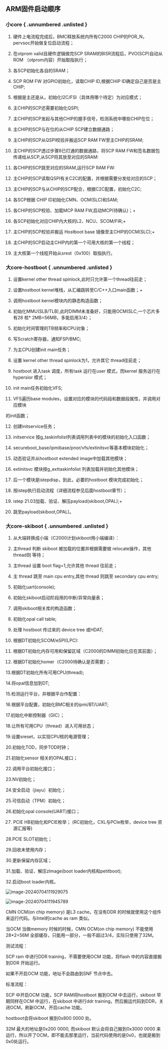 ## ARM固件启动顺序

### 小core { .unnumbered .unlisted }

1. 硬件上电流程完成后，BMC释放系统内所有C2000 CHIP的POR_N，pervsoc开始做复位启动流程；

1. 在otprom valid且硬件逻辑做完SCP SRAM的BISR流程后，PVO(SCP)自动从ROM （otprom内容）开始取指执行；

1. 各SCP初始化各自的SRAM；

1. SCP ROM FW 对GPIO初始化，读取CHIP ID,根据CHIP ID确定自己是否是主CHIP;

1. 根据是主还是从，初始化I2C/FSI（具体用哪个待定）为对应模式；

1. 主CHIP的SCP还需要初始化QSPI;

1. 主CHIP的SCP发起与其他CHIP的握手信号，检测系统中哪些CHIP在位；

1. 主CHIP的SCP与在位的从CHIP SCP建立数据通路；

1. 主CHIP的SCP从QSPI校验并搬运SCP RAM FW至主CHIP的SRAM;

1. 主CHIP的SCP透过步骤8已打通的数据通路，将SCP RAM FW和签名数据包传递给从SCP,从SCP将其放至对应的SRAM:

1. 各CHIP的SCP跳至对应的SRAM,运行SCP RAM FW:

1. 主CHIP的SCP读取QSPI有关C2C的配置，并根据需要分发给对应的SCP；

1. 主CHIP的SCP与从CHIP的SCP配合，根据C2C配置，初始化C2C;

1. 各SCP根据 CHIP ID初始化CMN、OCM(SLC)和SAM;

1. 各CHIP的SCP校验、加载MCP RAM FW,启动MCP(待确认)；+

1. 各SCP初始化对应CHIP内大核的L2、NCU、SCOM/FIR;+

1. 主CHIP的SCP校验并搬运 Hostboot base 镜像至主CHIP的OCM(SLC);+

1. 主CHIP的SCP启动主CHIP内的第一个可用大核的第一个线程；

1. 主大核第一个线程开始从srest（0x100）取指执行。

### 大core-hostboot { .unnumbered .unlisted }

1. 设置kernel other thread spinlock,此时只允许第一个thread往前走；

1. 设置hostboot kernel堆栈，从汇编跳转至C/C++入口main函数；+

1. 调用hostboot kernel模块内的静态构造函数；

1. 初始化MMU(SLB/TLB),此时DIMM未准备好，只能用OCM(SLC,一个芯片多有28 核* 2MB=56MB，多能启用3/4）；

1. 初始化时间管理的TB频率和CPU对象；

1. 写Scratch寄存器，通知FSP/BMC;

1. 为主CPU创建init main任务；

1. 设置 kernel other thread spinlock为1，允许其它 thread往前走；

1. hostboot 进入task 调度，所有task 运行在user 模式，而kernel 服务运行在 hypersior 模式；

1. init main任务初始化VFS;

1. VFS遍历base modules，设置对应的模块的代码段和数据段属性，并调用对应模块

的init函数；

12. 创建initservice任务；

12. initservice 按g_taskinfolist列表调用列表中的模块的初始化入口函数；

12. secureboot_base/ipmibase/pnor/vfs/extinitsvc等基本模块初始化；

12. 动态验证并从hostboot extended image中加载其他模块；

12. extinitsvc 模块按g_exttaskinfolist 列表加载并初始化其他模块；

12. 后一个模块是istepdisp，到此，必要的hostboot 模块完成初始化；

12. 按istep执行启动流程（详细流程参见后面hostboot章节）；

12. istep 21.03加载、验证、解压payload(skiboot,OPAL);+

12. 跳至payload(skiboot,OPAL)。

### 大core-skiboot { .unnumbered .unlisted }

1. 从大端转换成小端（C2000计划skiboot用小端编译）：

1. 主thread 判断 skiboot 被加载的位置并根据需要做 relocate操作，其他thread则 等待；

1. 主thread 设置 boot flag=1,允许其他 thread 往前走；

1. 主 thread 跳至 main cpu entry,其他 thread 则跳至 secondary cpu entry;

1. 初始化uart(console);

1. 初始化skiboot启动阶段用的中断/异常向量表；

1. 调用skiboot相关库的构造函数；

1. 初始化opal call table;

1. 处理 hostboot 传过来的 device tree 或HDAT;

1. 根据DT初始化SCOM/eSPI(LPC):

1. 根据DT初始化内存可用和保留区域（C2000的DIMM初始化应在其前面）；

1. 根据DT初始化homer（C2000待确认是否需要）；

13.根据DT初始化所有可用CPU(thread);

14.将opal信息加到DT;

15.检测运行平台，并根据平台作配置：

16.根据平台配置，初始化BMC相关的ipmi/BT/UART;

17.初始化中断控制器（GIC）；

18.让所有可用CPU（thread）进入可用状态；

19.设置sreset，以实现CPU核的电源管理；

20.初始化TOD，同步TOD时钟；

21.初始化sensor 相关的OPAL接口；

22.调用平台初始化接口；

23.NV初始化；

24.安全启动（jiayu）初始化；

25.可信启动（TPM）初始化；

26.初始化opal console(UART)接口；

27. PCIE HB初始化和PCIE枚举； (RC初始化，CXL与PCIe枚举，device tree 资源汇报等)

28.PCIE SLOT初始化；

29.回收未使用内存；

30.更新保留内存区域；

31.加载、验证、解压zImage(boot loader内核和petitboot);

32.启动boot loader内核。

![image-20240704111929075](book/pdf/src/02_固件/images/ARM固件启动顺序/image-20240704111929075.png)

![image-20240704111945789](book/pdf/src/02_固件/images/ARM固件启动顺序/image-20240704111945789.png)

CMN OCM(on chip memory) 是L3 cache，在没有DDR 的时候就使用这个组件来运行代码。与Intel的cache as ram 类似。

当OCM 当做memory 时候的时候，CMN OCM(on chip memory) 不能使用28*2=56M 全部缓存，只能用一部分，一般不超过3/4，实际只使用了32M。

测试流程：

SCP ram 中进行DDR training，不需要使用OCM 功能，将flash 中的内容直接搬到DDR 开始运行。

如果不开启OCM 功能，地址不会路由到SNF 节点中去。

标准流程：

SCP 中开启OCM 功能，SCP RAM将hostboot 搬到OCM 中去运行，skiboot 早期同样在OCM 中运行，在skiboot 中进行ddr training，然后搬运代码到DDR，关闭OCM，刷新OCM，开启cache 功能。

hostboot会将skiboot 搬到0x800 0000 处。

32M 最大的地址是0x200 0000, 而skiboot 默认会将自己搬到0x3000 0000 来运行，所以开了OCM，即不能去那里运行，当前代码使用的是0x0，也就是搬到0x0处运行。